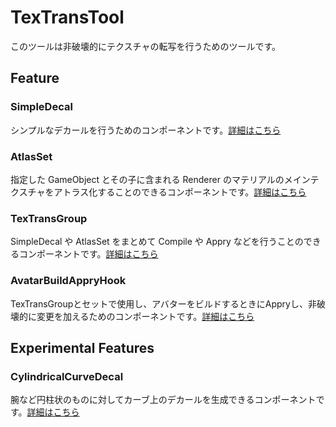 # TexTransTool

このツールは非破壊的にテクスチャの転写を行うためのツールです。

## Feature

### SimpleDecal

シンプルなデカールを行うためのコンポーネントです。[詳細はこちら](Manual/SimpleDecal.md)

### AtlasSet

指定した GameObject とその子に含まれる Renderer のマテリアルのメインテクスチャをアトラス化することのできるコンポーネントです。[詳細はこちら](Manual/AtlasSet.md)

### TexTransGroup

SimpleDecal や AtlasSet をまとめて Compile や Appry などを行うことのできるコンポーネントです。[詳細はこちら](Manual/TexTransGroup.md)

### AvatarBuildAppryHook

TexTransGroupとセットで使用し、アバターをビルドするときにAppryし、非破壊的に変更を加えるためのコンポーネントです。[詳細はこちら](Manual/AvatarBuildAppryHook.md)

## Experimental Features

### CylindricalCurveDecal

腕など円柱状のものに対してカーブ上のデカールを生成できるコンポーネントです。[詳細はこちら](Manual/CylindricalCurveDecal.md)